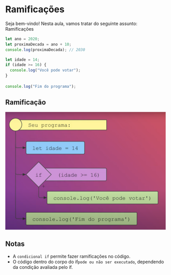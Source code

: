 # Ramificações

Seja bem-vindo! Nesta aula, vamos tratar do seguinte assunto: Ramificações

```js
let ano = 2020;
let proximaDecada = ano + 10;
console.log(proximaDecada); // 2030
```

```js
let idade = 14;
if (idade >= 16) {
  console.log("Você pode votar");
}

console.log("Fim do programa");
```

## Ramificação

![Ramificação do código](image.png)

## Notas

- A `condicional if` permite fazer ramificações no código.
- O código dentro do corpo do if`pode ou não ser executado`, dependendo da condição avaliada pelo if.
